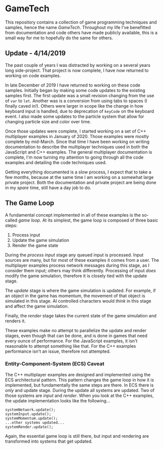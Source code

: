 # GameTech

This repository contains a collection of game programming techniques and samples, hence the name _*GameTech*_.  Throughout my life I've benefitted from documentation and code others have made publicly available, this is a small way for me to hopefully do the same for others.

## Update - 4/14/2019

The past couple of years I was distracted by working on a several years long side-project.  That project is now complete, I have now returned to working on code examples.

In late December of 2019 I have returned to working on these code samples.  Initially began by making some code updates to the existing samples first.  The first update was a small revision changing from the use of `var` to `let`.  Another was is a conversion from using tabs to spaces (I finally caved in!).  Others were larger in scope like the change in how keyboard input is handled, due to deprecation of `keyCode` on the keyboard event.  I also made some updates to the particle system that allow for changing particle size and color over time.

Once those updates were complete, I started working on a set of C++ multiplayer examples in January of 2020.  Those examples were mostly complete by mid-March.  Since that time I have been working on writing documentation to describe the multiplayer techniques used in both the JavaScript and C++ examples.  The general multiplayer documentation is complete, I'm now turning my attention to going through all the code examples and detailing the code techniques used.

Getting everything documented is a slow process, I expect that to take a few months, because at the same time I am working on a somewhat large private project.  Both the documentation and private project are being done in my _spare_ time, still have a day job to do.

## The Game Loop

A fundamental concept implemented in all of these examples is the so-called _game loop_.  At its simplest, the game loop is composed of three basic steps:

1. Process input
1. Update the game simulation
1. Render the game state

During the _process input_ stage any queued input is processed.  Input sources are many, but for most of these examples it comes from a user.  The multiplayer examples process network messages during this stage, as I consider them input; others may think differently.  Processing of input *does* modify the game simulation, therefore it is closely tied with the update stage.

The *update* stage is where the game simulation is updated.  For example, if an object in the game has momentum, the movement of that object is simulated in this stage.  AI controlled characters would _think_ in this stage and affect the game simulation.

Finally, the *render* stage takes the current state of the game simulation and renders it.

These examples make no attempt to parallelize the update and render stages, even though that can be done, and is done in games that need every ounce of performance.  For the JavaScript examples, it isn't reasonable to attempt something like that.  For the C++ examples performance isn't an issue, therefore not attempted.

### Entity-Component-System (ECS) Caveat

The C++ multiplayer examples are designed and implemented using the ECS architectural pattern.  This pattern changes the game loop in how it is implemented, but fundamentally the same steps are there.  In ECS there is _only_ and update stage.  During the update all systems are updated.  Two of those systems are _input_ and _render_.  When you look at the C++ examples, the update implementation looks like the following...

    systemNetwork.update();
    systemInput.update();
    systemMomentum.update();
    ...other systems updated...
    systemRender.update();

Again, the essential game loop is still there, but input and rendering are transformed into systems that get updated.